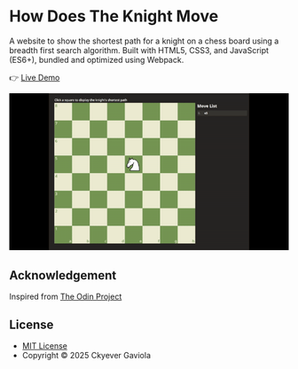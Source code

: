 # How Does The Knight Move

A website to show the shortest path for a knight on a chess board using a breadth first search algorithm. Built with HTML5, CSS3, and JavaScript (ES6+), bundled and optimized using Webpack.

👉 [Live Demo](https://ckyever.github.io/how-does-the-knight-move)

![Demo GIF](./src/assets/demo.gif)

## Acknowledgement

Inspired from [The Odin Project](https://www.theodinproject.com/lessons/javascript-knights-travails)

## License

- [MIT License](https://opensource.org/license/MIT)
- Copyright © 2025 Ckyever Gaviola
